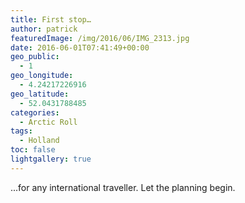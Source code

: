 ```yaml
---
title: First stop…
author: patrick
featuredImage: /img/2016/06/IMG_2313.jpg
date: 2016-06-01T07:41:49+00:00
geo_public:
  - 1
geo_longitude:
  - 4.24217226916
geo_latitude:
  - 52.0431788485
categories:
  - Arctic Roll
tags:
  - Holland
toc: false
lightgallery: true
---
```


...for any international traveller. Let the planning begin.
